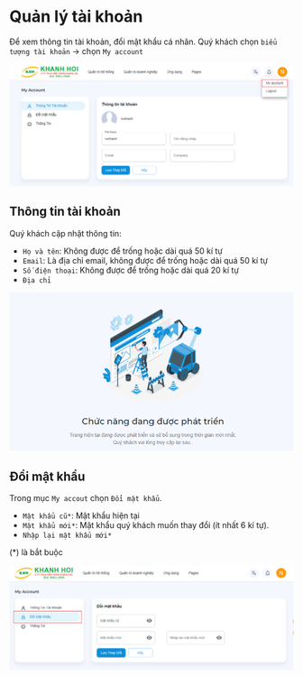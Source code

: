 # Quản lý tài khoản

Để xem thông tin tài khoản, đổi mật khẩu cá nhân. Quý khách chọn `biểu tượng tài khoản` -> chọn `My account`

![links](_images/account-info.png)

## Thông tin tài khoản

Quý khách cập nhật thông tin: 

- `Họ và tên`: Không được để trống hoặc dài quá 50 kí tự
- `Email`: Là địa chỉ email, không được để trống hoặc dài quá 50 kí tự
- `Số điện thoại`: Không được để trống hoặc dài quá 20 kí tự
- `Địa chỉ`

![updating](_images/updating.png)

## Đổi mật khẩu

Trong mục `My accout` chọn `Đổi mật khẩu`.

- `Mật khẩu cũ*`: Mật khẩu hiện tại
- `Mật khẩu mới*`: Mật khẩu quý khách muốn thay đổi (ít nhất 6 kí tự).
- `Nhập lại mật khẩu mới*`

(*) là bắt buộc

![changpassword](_images/change-password.png)
